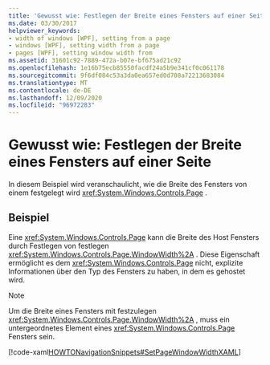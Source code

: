 ```yaml
---
title: 'Gewusst wie: Festlegen der Breite eines Fensters auf einer Seite'
ms.date: 03/30/2017
helpviewer_keywords:
- width of windows [WPF], setting from a page
- windows [WPF], setting width from a page
- pages [WPF], setting window width from
ms.assetid: 31601c92-7889-472a-b07e-bf675ad21c92
ms.openlocfilehash: 1e16b75ecb85550facdf24a5b9e341cf0c061178
ms.sourcegitcommit: 9f6df084c53a3da0ea657ed0d708a72213683084
ms.translationtype: MT
ms.contentlocale: de-DE
ms.lasthandoff: 12/09/2020
ms.locfileid: "96972283"
---
```

# <a name="how-to-set-the-width-of-a-window-from-a-page"></a>Gewusst wie: Festlegen der Breite eines Fensters auf einer Seite
In diesem Beispiel wird veranschaulicht, wie die Breite des Fensters von einem festgelegt wird <xref:System.Windows.Controls.Page> .  
  
## <a name="example"></a>Beispiel  
 Eine <xref:System.Windows.Controls.Page> kann die Breite des Host Fensters durch Festlegen von festlegen <xref:System.Windows.Controls.Page.WindowWidth%2A> . Diese Eigenschaft ermöglicht es dem <xref:System.Windows.Controls.Page> nicht, explizite Informationen über den Typ des Fensters zu haben, in dem es gehostet wird.  
  
> [!NOTE]
> Um die Breite eines Fensters mit festzulegen <xref:System.Windows.Controls.Page.WindowWidth%2A> , muss ein untergeordnetes Element eines <xref:System.Windows.Controls.Page> Fensters sein.  
  
 [!code-xaml[HOWTONavigationSnippets#SetPageWindowWidthXAML](~/samples/snippets/csharp/VS_Snippets_Wpf/HOWTONavigationSnippets/CSharp/SetWindowWidthPage.xaml#setpagewindowwidthxaml)]
